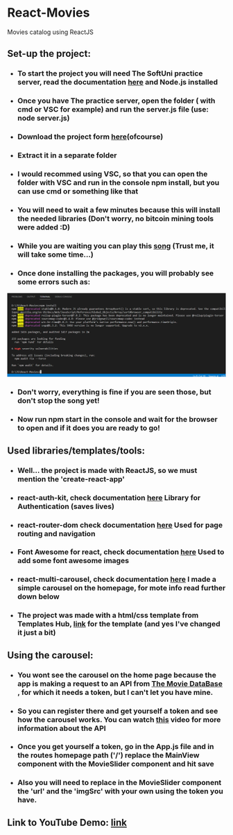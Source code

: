 # React-Movies
Movies catalog using ReactJS 


## Set-up the project: 

 - ### To start the project you will need The SoftUni practice server, read the documentation [here](https://github.com/softuni-practice-server/softuni-practice-server) and Node.js installed 
 - ### Once you have The practice server, open the folder ( with cmd or VSC for example) and run the server.js file (use: node server.js) 
 - ### Download the project form [here](https://github.com/ZlatinZlatinov/React-Movies/archive/refs/heads/main.zip)(ofcourse)
 - ### Extract it in a separate folder
 - ### I would recommed using VSC, so that you can open the folder with VSC and run in the console npm install, but you can use cmd or something like that 
 - ### You will need to wait a few minutes because this will install the needed libraries (Don't worry, no bitcoin mining tools were added :D)
 - ### While you are waiting you can play this [song](https://www.youtube.com/watch?v=xy_NKN75Jhw) (Trust me, it will take some time...) 
 - ### Once done installing the packages, you will probably see some errors such as: 
 ![Errors you might see:](https://github.com/ZlatinZlatinov/React-Movies/blob/main/src/static/images/possibleErrors.png "errors")
 - ### Don't worry, everything is fine if you are seen those, but don't stop the song yet! 
 - ### Now run npm start in the console and wait for the browser to open and if it does you are ready to go! 
 
## Used libraries/templates/tools:

  - ### Well... the project is made with ReactJS, so we must mention the 'create-react-app' 
  - ### react-auth-kit, check documentation [here](https://authkit.arkadip.dev) Library for Authentication (saves lives) 
  - ### react-router-dom check documentation [here](https://reactrouter.com/en/main/start/tutorial) Used for page routing and navigation 
  - ### Font Awesome for react, check documentation [here](https://fontawesome.com/v5/docs/web/use-with/react) Used to add some font awesome images 
  - ### react-multi-carousel, check documentation [here](https://github.com/YIZHUANG/react-multi-carousel) I made a simple carousel on the homepage, for mote info read further down below 
  - ### The project was made with a html/css template from Templates Hub, [link](https://www.templateshub.net/template/Film-Review-Movie-Database) for the template (and yes I've changed it just a bit) 
  
## Using the carousel:

  - ### You wont see the carousel on the home page because the app is making a request to an API  from [The Movie DataBase](https://www.themoviedb.org/) , for which it needs a token, but I can't let you have mine. 
  - ### So you can register there and get yourself a token and see how the carousel works. You can watch [this](https://www.youtube.com/watch?v=FlFyrOEz2S4) video for more information about the API 
  - ### Once you get yourself a token, go in the App.js file and in the routes homepage path ('/') replace the MainView component with the MovieSlider component and hit save 
  - ### Also you will need to replace in the MovieSlider component the 'url' and the 'imgSrc' with your own using the token you have. 
  
## Link to YouTube Demo: [link](https://youtu.be/yYy0S44OdcU)
  
